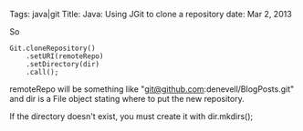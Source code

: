 Tags: java|git
Title: Java: Using JGit to clone a repository
date: Mar 2, 2013

So

	Git.cloneRepository()
		.setURI(remoteRepo)
		.setDirectory(dir)
		.call();

remoteRepo will be something like "git@github.com:denevell/BlogPosts.git" and dir is a File object stating where to put the new repository.

If the directory doesn't exist, you must create it with dir.mkdirs();
